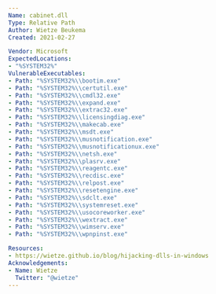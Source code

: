 ```yaml
---
Name: cabinet.dll
Type: Relative Path
Author: Wietze Beukema
Created: 2021-02-27

Vendor: Microsoft
ExpectedLocations:
- "%SYSTEM32%"
VulnerableExecutables:
- Path: "%SYSTEM32%\\bootim.exe"
- Path: "%SYSTEM32%\\certutil.exe"
- Path: "%SYSTEM32%\\cmdl32.exe"
- Path: "%SYSTEM32%\\expand.exe"
- Path: "%SYSTEM32%\\extrac32.exe"
- Path: "%SYSTEM32%\\licensingdiag.exe"
- Path: "%SYSTEM32%\\makecab.exe"
- Path: "%SYSTEM32%\\msdt.exe"
- Path: "%SYSTEM32%\\musnotification.exe"
- Path: "%SYSTEM32%\\musnotificationux.exe"
- Path: "%SYSTEM32%\\netsh.exe"
- Path: "%SYSTEM32%\\plasrv.exe"
- Path: "%SYSTEM32%\\reagentc.exe"
- Path: "%SYSTEM32%\\recdisc.exe"
- Path: "%SYSTEM32%\\relpost.exe"
- Path: "%SYSTEM32%\\resetengine.exe"
- Path: "%SYSTEM32%\\sdclt.exe"
- Path: "%SYSTEM32%\\systemreset.exe"
- Path: "%SYSTEM32%\\usocoreworker.exe"
- Path: "%SYSTEM32%\\wextract.exe"
- Path: "%SYSTEM32%\\wimserv.exe"
- Path: "%SYSTEM32%\\wpnpinst.exe"

Resources:
- https://wietze.github.io/blog/hijacking-dlls-in-windows
Acknowledgements:
- Name: Wietze
  Twitter: "@wietze"
---
```

